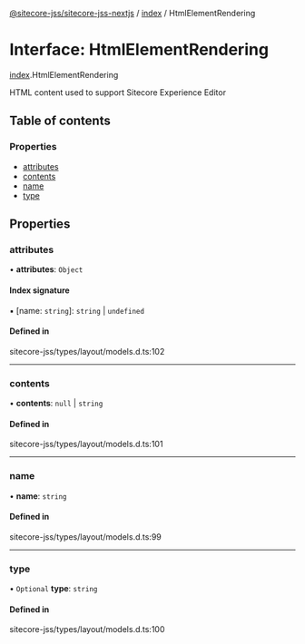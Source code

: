 [@sitecore-jss/sitecore-jss-nextjs](../README.md) / [index](../modules/index.md) / HtmlElementRendering

# Interface: HtmlElementRendering

[index](../modules/index.md).HtmlElementRendering

HTML content used to support Sitecore Experience Editor

## Table of contents

### Properties

- [attributes](index.HtmlElementRendering.md#attributes)
- [contents](index.HtmlElementRendering.md#contents)
- [name](index.HtmlElementRendering.md#name)
- [type](index.HtmlElementRendering.md#type)

## Properties

### attributes

• **attributes**: `Object`

#### Index signature

▪ [name: `string`]: `string` \| `undefined`

#### Defined in

sitecore-jss/types/layout/models.d.ts:102

___

### contents

• **contents**: ``null`` \| `string`

#### Defined in

sitecore-jss/types/layout/models.d.ts:101

___

### name

• **name**: `string`

#### Defined in

sitecore-jss/types/layout/models.d.ts:99

___

### type

• `Optional` **type**: `string`

#### Defined in

sitecore-jss/types/layout/models.d.ts:100

